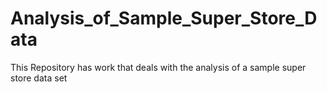 # Analysis_of_Sample_Super_Store_Data
This Repository has work that deals with the analysis of a sample super store data set
